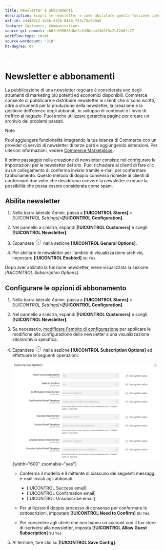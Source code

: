 ```yaml
---
title: Newsletter e abbonamenti
description: Scopri le newsletter e come abilitare questa funzione come strumento promozionale a basso costo.
exl-id: ad4488c2-1b8b-4326-8486-743c75c5b9a6
feature: Customers, Communications
source-git-commit: eb0fe395020dbe2e2496aba13d2f5c2bf2d0fc27
workflow-type: tm+mt
source-wordcount: '310'
ht-degree: 0%

---
```


# Newsletter e abbonamenti

La pubblicazione di una newsletter regolare è considerata uno degli strumenti di marketing più potenti ed economici disponibili. Commerce consente di pubblicare e distribuire newsletter ai clienti che si sono iscritti, oltre a strumenti per la produzione della newsletter, la creazione e la gestione dell&#39;elenco degli abbonati, lo sviluppo di contenuti e l&#39;invio di traffico al negozio. Puoi anche utilizzare [gerarchia pagine](../content-design/page-hierarchy.md) per creare un archivio dei problemi passati.

>[!NOTE]
>
>Puoi aggiungere funzionalità integrando la tua istanza di Commerce con un provider di servizi di newsletter di terze parti e aggiungendo estensioni. Per ulteriori informazioni, vedere [Commerce Marketplace](../getting-started/commerce-marketplace.md).

Il primo passaggio nella creazione di newsletter consiste nel configurare le impostazioni per le newsletter del sito. Puoi richiedere ai clienti di fare clic su un collegamento di conferma inviato tramite e-mail per confermare l’abbonamento. Questo metodo di doppio consenso richiede ai clienti di confermare due volte che desiderano ricevere la newsletter e riduce la possibilità che possa essere considerata come spam.

## Abilita newsletter

1. Nella barra laterale _Admin_, passa a **[!UICONTROL Stores]** > _[!UICONTROL Settings]_>**[!UICONTROL Configuration]**.

1. Nel pannello a sinistra, espandi **[!UICONTROL Customers]** e scegli **[!UICONTROL Newsletter]**.

1. Espandere ![Il selettore di espansione](../assets/icon-display-expand.png) nella sezione **[!UICONTROL General Options]**.

1. Per abilitare le newsletter per l&#39;ambito di visualizzazione archivio, impostare **[!UICONTROL Enabled]** su `Yes`.

Dopo aver abilitato la funzione newsletter, viene visualizzata la sezione _[!UICONTROL Subscription Options]_.

## Configurare le opzioni di abbonamento

1. Nella barra laterale _Admin_, passa a **[!UICONTROL Stores]** > _[!UICONTROL Settings]_>**[!UICONTROL Configuration]**.

1. Nel pannello a sinistra, espandi **[!UICONTROL Customers]** e scegli **[!UICONTROL Newsletter]**.

1. Se necessario, [modificare l&#39;ambito di configurazione](../getting-started/websites-stores-views.md#scope-settings) per applicare le modifiche alla configurazione della newsletter a una visualizzazione sito/archivio specifica.

1. Espandere ![Il selettore di espansione](../assets/icon-display-expand.png) nella sezione **[!UICONTROL Subscription Options]** ed effettuare le seguenti operazioni:

   ![Configurazione clienti - Iscrizioni newsletter](../configuration-reference/customers/assets/newsletter-subscription-options.png){width="600" zoomable="yes"}

   - Conferma il modello e il mittente di ciascuno dei seguenti messaggi e-mail inviati agli abbonati:

      - [!UICONTROL Success email]
      - [!UICONTROL Confirmation email]
      - [!UICONTROL Unsubscribe email]

   - Per utilizzare il doppio processo di consenso per confermare le sottoscrizioni, impostare **[!UICONTROL Need to Confirm]** su `Yes`.

   - Per consentire agli utenti che non hanno un account con il tuo store di iscriversi alla newsletter, imposta **[!UICONTROL Allow Guest Subscription]** su `Yes`.

1. Al termine, fare clic su **[!UICONTROL Save Config]**.
